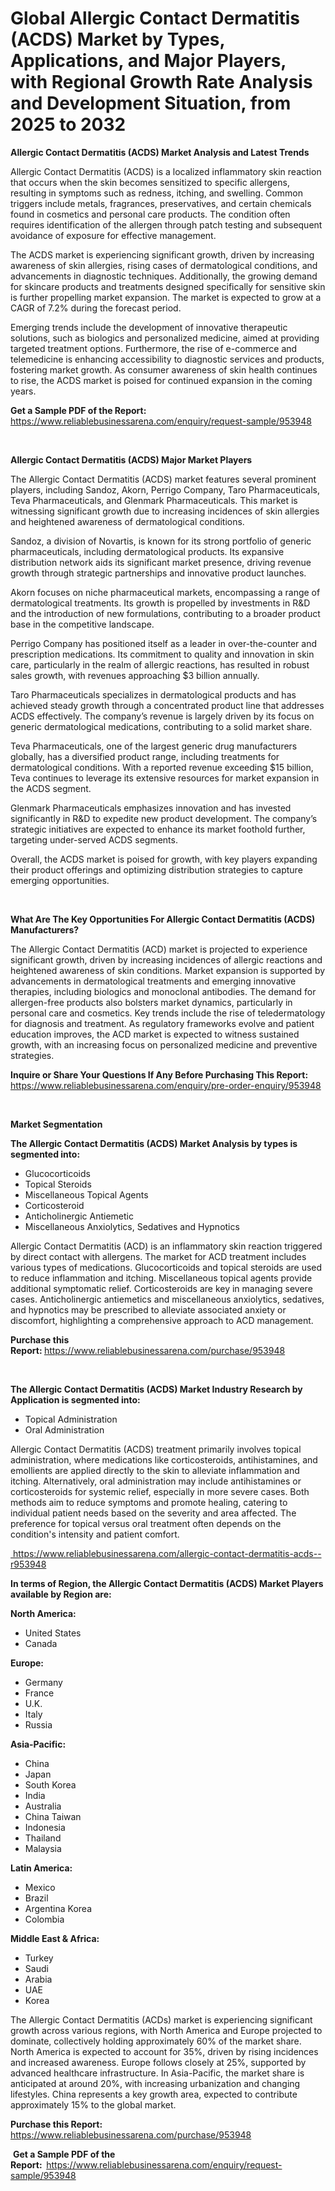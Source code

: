 <p><h1>Global Allergic Contact Dermatitis (ACDS) Market by Types, Applications, and Major Players, with Regional Growth Rate Analysis and Development Situation, from 2025 to 2032</h1></p><p><strong>Allergic Contact Dermatitis (ACDS) Market Analysis and Latest Trends</strong></p>
<p><p>Allergic Contact Dermatitis (ACDS) is a localized inflammatory skin reaction that occurs when the skin becomes sensitized to specific allergens, resulting in symptoms such as redness, itching, and swelling. Common triggers include metals, fragrances, preservatives, and certain chemicals found in cosmetics and personal care products. The condition often requires identification of the allergen through patch testing and subsequent avoidance of exposure for effective management.</p><p>The ACDS market is experiencing significant growth, driven by increasing awareness of skin allergies, rising cases of dermatological conditions, and advancements in diagnostic techniques. Additionally, the growing demand for skincare products and treatments designed specifically for sensitive skin is further propelling market expansion. The market is expected to grow at a CAGR of 7.2% during the forecast period. </p><p>Emerging trends include the development of innovative therapeutic solutions, such as biologics and personalized medicine, aimed at providing targeted treatment options. Furthermore, the rise of e-commerce and telemedicine is enhancing accessibility to diagnostic services and products, fostering market growth. As consumer awareness of skin health continues to rise, the ACDS market is poised for continued expansion in the coming years.</p></p>
<p><strong>Get a Sample PDF of the Report:&nbsp;</strong> <a href="https://www.reliablebusinessarena.com/enquiry/request-sample/953948?utm_campaign=3213&utm_medium=2&utm_source=Github&utm_content=ia&utm_term=19042025&utm_id=allergic-contact-dermatitis-acds">https://www.reliablebusinessarena.com/enquiry/request-sample/953948</a></p>
<p>&nbsp;</p>
<p><strong>Allergic Contact Dermatitis (ACDS) Major Market Players</strong></p>
<p><p>The Allergic Contact Dermatitis (ACDS) market features several prominent players, including Sandoz, Akorn, Perrigo Company, Taro Pharmaceuticals, Teva Pharmaceuticals, and Glenmark Pharmaceuticals. This market is witnessing significant growth due to increasing incidences of skin allergies and heightened awareness of dermatological conditions.</p><p>Sandoz, a division of Novartis, is known for its strong portfolio of generic pharmaceuticals, including dermatological products. Its expansive distribution network aids its significant market presence, driving revenue growth through strategic partnerships and innovative product launches.</p><p>Akorn focuses on niche pharmaceutical markets, encompassing a range of dermatological treatments. Its growth is propelled by investments in R&D and the introduction of new formulations, contributing to a broader product base in the competitive landscape.</p><p>Perrigo Company has positioned itself as a leader in over-the-counter and prescription medications. Its commitment to quality and innovation in skin care, particularly in the realm of allergic reactions, has resulted in robust sales growth, with revenues approaching $3 billion annually.</p><p>Taro Pharmaceuticals specializes in dermatological products and has achieved steady growth through a concentrated product line that addresses ACDS effectively. The company’s revenue is largely driven by its focus on generic dermatological medications, contributing to a solid market share.</p><p>Teva Pharmaceuticals, one of the largest generic drug manufacturers globally, has a diversified product range, including treatments for dermatological conditions. With a reported revenue exceeding $15 billion, Teva continues to leverage its extensive resources for market expansion in the ACDS segment.</p><p>Glenmark Pharmaceuticals emphasizes innovation and has invested significantly in R&D to expedite new product development. The company’s strategic initiatives are expected to enhance its market foothold further, targeting under-served ACDS segments.</p><p>Overall, the ACDS market is poised for growth, with key players expanding their product offerings and optimizing distribution strategies to capture emerging opportunities.</p></p>
<p>&nbsp;</p>
<p><strong>What Are The Key Opportunities For Allergic Contact Dermatitis (ACDS) Manufacturers?</strong></p>
<p><p>The Allergic Contact Dermatitis (ACD) market is projected to experience significant growth, driven by increasing incidences of allergic reactions and heightened awareness of skin conditions. Market expansion is supported by advancements in dermatological treatments and emerging innovative therapies, including biologics and monoclonal antibodies. The demand for allergen-free products also bolsters market dynamics, particularly in personal care and cosmetics. Key trends include the rise of teledermatology for diagnosis and treatment. As regulatory frameworks evolve and patient education improves, the ACD market is expected to witness sustained growth, with an increasing focus on personalized medicine and preventive strategies.</p></p>
<p><strong>Inquire or Share Your Questions If Any Before Purchasing This Report:</strong> <a href="https://www.reliablebusinessarena.com/enquiry/pre-order-enquiry/953948?utm_campaign=3213&utm_medium=2&utm_source=Github&utm_content=ia&utm_term=19042025&utm_id=allergic-contact-dermatitis-acds">https://www.reliablebusinessarena.com/enquiry/pre-order-enquiry/953948</a></p>
<p>&nbsp;</p>
<p><strong>Market Segmentation</strong></p>
<p><strong>The Allergic Contact Dermatitis (ACDS) Market Analysis by types is segmented into:</strong></p>
<p><ul><li>Glucocorticoids</li><li>Topical Steroids</li><li>Miscellaneous Topical Agents</li><li>Corticosteroid</li><li>Anticholinergic Antiemetic</li><li>Miscellaneous Anxiolytics, Sedatives and Hypnotics</li></ul></p>
<p><p>Allergic Contact Dermatitis (ACD) is an inflammatory skin reaction triggered by direct contact with allergens. The market for ACD treatment includes various types of medications. Glucocorticoids and topical steroids are used to reduce inflammation and itching. Miscellaneous topical agents provide additional symptomatic relief. Corticosteroids are key in managing severe cases. Anticholinergic antiemetics and miscellaneous anxiolytics, sedatives, and hypnotics may be prescribed to alleviate associated anxiety or discomfort, highlighting a comprehensive approach to ACD management.</p></p>
<p><strong>Purchase this Report:&nbsp;</strong><a href="https://www.reliablebusinessarena.com/purchase/953948?utm_campaign=3213&utm_medium=2&utm_source=Github&utm_content=ia&utm_term=19042025&utm_id=allergic-contact-dermatitis-acds">https://www.reliablebusinessarena.com/purchase/953948</a></p>
<p>&nbsp;</p>
<p><strong>The Allergic Contact Dermatitis (ACDS) Market Industry Research by Application is segmented into:</strong></p>
<p><ul><li>Topical Administration</li><li>Oral Administration</li></ul></p>
<p><p>Allergic Contact Dermatitis (ACDS) treatment primarily involves topical administration, where medications like corticosteroids, antihistamines, and emollients are applied directly to the skin to alleviate inflammation and itching. Alternatively, oral administration may include antihistamines or corticosteroids for systemic relief, especially in more severe cases. Both methods aim to reduce symptoms and promote healing, catering to individual patient needs based on the severity and area affected. The preference for topical versus oral treatment often depends on the condition's intensity and patient comfort.</p></p>
<p><a href="https://www.reliablebusinessarena.com/allergic-contact-dermatitis-acds--r953948?utm_campaign=3213&utm_medium=2&utm_source=Github&utm_content=ia&utm_term=19042025&utm_id=allergic-contact-dermatitis-acds">&nbsp;https://www.reliablebusinessarena.com/allergic-contact-dermatitis-acds--r953948</a></p>
<p><strong>In terms of Region, the Allergic Contact Dermatitis (ACDS) Market Players available by Region are:</strong></p>
<p>
    <p> <strong> North America: </strong>
        <ul>
            <li>United States</li>
            <li>Canada</li>
        </ul>
        </p> 
    <p> <strong> Europe: </strong>
        <ul>
            <li>Germany</li>
            <li>France</li>
            <li>U.K.</li>
            <li>Italy</li>
            <li>Russia</li>
        </ul>
        </p> 
    <p> <strong> Asia-Pacific: </strong>
        <ul>
            <li>China</li>
            <li>Japan</li>
            <li>South Korea</li>
            <li>India</li>
            <li>Australia</li>
            <li>China Taiwan</li>
            <li>Indonesia</li>
            <li>Thailand</li>
            <li>Malaysia</li>
        </ul>
        </p> 
    <p> <strong> Latin America: </strong>
        <ul>
            <li>Mexico</li>
            <li>Brazil</li>
            <li>Argentina Korea</li>
            <li>Colombia</li>
        </ul>
        </p> 
    <p> <strong> Middle East & Africa: </strong>
        <ul>
            <li>Turkey</li>
            <li>Saudi</li>
            <li>Arabia</li>
            <li>UAE</li>
            <li>Korea</li>
        </ul>
    </p>
    </p>
<p><p>The Allergic Contact Dermatitis (ACDs) market is experiencing significant growth across various regions, with North America and Europe projected to dominate, collectively holding approximately 60% of the market share. North America is expected to account for 35%, driven by rising incidences and increased awareness. Europe follows closely at 25%, supported by advanced healthcare infrastructure. In Asia-Pacific, the market share is anticipated at around 20%, with increasing urbanization and changing lifestyles. China represents a key growth area, expected to contribute approximately 15% to the global market.</p></p>
<p><strong>Purchase this Report: </strong><a href="https://www.reliablebusinessarena.com/purchase/953948?utm_campaign=3213&utm_medium=2&utm_source=Github&utm_content=ia&utm_term=19042025&utm_id=allergic-contact-dermatitis-acds">https://www.reliablebusinessarena.com/purchase/953948</a></p>
<p>&nbsp;<strong>Get a Sample PDF of the Report:&nbsp;&nbsp;</strong><a href="https://www.reliablebusinessarena.com/enquiry/request-sample/953948?utm_campaign=3213&utm_medium=2&utm_source=Github&utm_content=ia&utm_term=19042025&utm_id=allergic-contact-dermatitis-acds">https://www.reliablebusinessarena.com/enquiry/request-sample/953948</a></p>
<p><strong></strong></p>
<p><p></p><p></p><p></p></p>